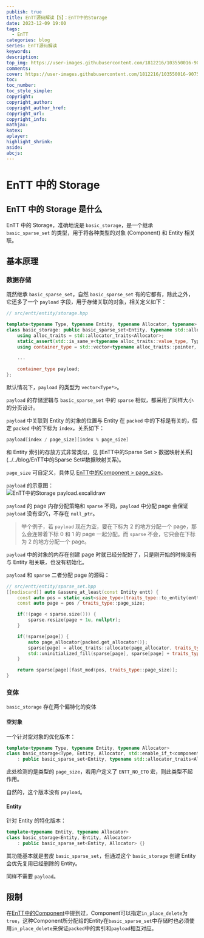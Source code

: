 ```yaml
---
publish: true
title: EnTT源码解读【5】：EnTT中的Storage
date: 2023-12-09 19:00
tags:
  - EnTT
categories: blog
series: EnTT源码解读
keywords: 
description: 
top_img: https://user-images.githubusercontent.com/1812216/103550016-90752280-4ea8-11eb-8667-12ed2219e137.png
comments: 
cover: https://user-images.githubusercontent.com/1812216/103550016-90752280-4ea8-11eb-8667-12ed2219e137.png
toc: 
toc_number: 
toc_style_simple: 
copyright: 
copyright_author: 
copyright_author_href: 
copyright_url: 
copyright_info: 
mathjax: 
katex: 
aplayer: 
highlight_shrink: 
aside: 
abcjs:
---
```

# EnTT 中的 Storage
## EnTT 中的 Storage 是什么
EnTT 中的 Storage，准确地说是 `basic_storage`，是一个继承 `basic_sparse_set` 的类型，用于将各种类型的对象 (Component) 和 Entity 相关联。

## 基本原理
### 数据存储
既然继承 `basic_sparse_set`，自然 `basic_sparse_set` 有的它都有，除此之外，它还多了一个 `payload` 字段，用于存储关联的对象，相关定义如下：
```cpp
// src/entt/entity/storage.hpp

template<typename Type, typename Entity, typename Allocator, typename>
class basic_storage: public basic_sparse_set<Entity, typename std::allocator_traits<Allocator>::template rebind_alloc<Entity>> {
    using alloc_traits = std::allocator_traits<Allocator>;
    static_assert(std::is_same_v<typename alloc_traits::value_type, Type>, "Invalid value type");
    using container_type = std::vector<typename alloc_traits::pointer, typename alloc_traits::template rebind_alloc<typename alloc_traits::pointer>>;

	...
	
    container_type payload;
};
```

默认情况下，`payload` 的类型为 `vector<Type*>`。

`payload` 的存储逻辑与 `basic_sparse_set` 中的 `sparse` 相似，都采用了同样大小的分页设计。

`payload` 中关联到 Entity 的对象的位置与 Entity 在 `packed` 中的下标是有关的，假定 `packed` 中的下标为 `index`，关系如下：
```cpp
payload[index / page_size][index % page_size]
```

和 Entity 索引的存放方式非常类似，见 [EnTT中的Sparse Set > 数据映射关系](../../blog/EnTT中的Sparse Set#数据映射关系)。

`page_size` 可自定义，具体见 [EnTT中的Component > page_size](../../blog/EnTT中的Component#page_size)。

`payload` 的示意图：  
![EnTT中的Storage payload.excalidraw](https://picgo.handsome-cong.fun/Gallery/hexo/images/EnTT%E4%B8%AD%E7%9A%84Storage%20payload.excalidraw.svg)

`payload` 的 page 内存分配策略和 `sparse` 不同，`payload` 中分配 page 会保证 `payload` 没有空穴，不存在 `null_ptr`。
> 举个例子，若 `payload` 现在为空，要在下标为 2 的地方分配一个 page，那么会连带着下标 0 和 1 的 page 一起分配。而 `sparse` 不会，它只会在下标为 2 的地方分配一个 page。

`payload` 中的对象的内存在创建 page 时就已经分配好了，只是刚开始的时候没有与 Entity 相关联，也没有初始化。

`payload` 和 `sparse` 二者分配 page 的源码：
```cpp
// src/entt/entity/sparse_set.hpp
[[nodiscard]] auto &assure_at_least(const Entity entt) {
	const auto pos = static_cast<size_type>(traits_type::to_entity(entt));
	const auto page = pos / traits_type::page_size;

	if(!(page < sparse.size())) {
		sparse.resize(page + 1u, nullptr);
	}

	if(!sparse[page]) {
		auto page_allocator{packed.get_allocator()};
		sparse[page] = alloc_traits::allocate(page_allocator, traits_type::page_size);
		std::uninitialized_fill(sparse[page], sparse[page] + traits_type::page_size, null);
	}

	return sparse[page][fast_mod(pos, traits_type::page_size)];
}
```

### 变体
`basic_storage` 存在两个偏特化的变体

#### 空对象
一个针对空对象的优化版本：
```cpp
template<typename Type, typename Entity, typename Allocator>
class basic_storage<Type, Entity, Allocator, std::enable_if_t<component_traits<Type>::page_size == 0u>>
    : public basic_sparse_set<Entity, typename std::allocator_traits<Allocator>::template rebind_alloc<Entity>> {}
```
此处检测的是类型的 `page_size`，若用户定义了 `ENTT_NO_ETO` 宏，则此类型不起作用。

自然的，这个版本没有 `payload`。

#### Entity
针对 Entity 的特化版本：
```cpp
template<typename Entity, typename Allocator>
class basic_storage<Entity, Entity, Allocator>
    : public basic_sparse_set<Entity, Allocator> {}
```

其功能基本就是套皮 `basic_sparse_set`，但通过这个 `basic_storage` 创建 Entity 会优先复用已经删除的 Entity。

同样不需要 `payload`。

## 限制
在[EnTT中的Component](../../blog/EnTT中的Component#in_place_delete)中提到过，Component可以指定`in_place_delete`为`true`，这种Component所分配给的Entity在`basic_sparse_set`中存储时也必须使用`in_place_delete`来保证`packed`中的索引和`payload`相互对应。